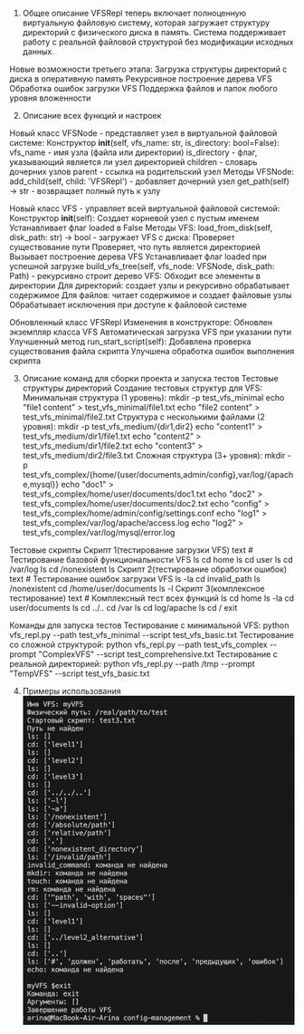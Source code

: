 1. Общее описание 
VFSRepl теперь включает полноценную виртуальную файловую систему, которая загружает структуру директорий с физического диска в память. Система поддерживает работу с реальной файловой структурой без модификации исходных данных.

Новые возможности третьего этапа:
    Загрузка структуры директорий с диска в оперативную память
    Рекурсивное построение дерева VFS
    Обработка ошибок загрузки VFS
    Поддержка файлов и папок любого уровня вложенности

2. Описание всех функций и настроек 

Новый класс VFSNode - представляет узел в виртуальной файловой системе:
    Конструктор __init__(self, vfs_name: str, is_directory: bool=False):
        vfs_name - имя узла (файла или директории)
        is_directory - флаг, указывающий является ли узел директорией
        children - словарь дочерних узлов
        parent - ссылка на родительский узел
Методы VFSNode:
    add_child(self, child: 'VFSRepl') - добавляет дочерний узел
    get_path(self) -> str - возвращает полный путь к узлу   


Новый класс VFS - управляет всей виртуальной файловой системой:
    Конструктор __init__(self):
        Создает корневой узел с пустым именем
        Устанавливает флаг loaded в False
Методы VFS:
    load_from_disk(self, disk_path: str) -> bool - загружает VFS с диска:
        Проверяет существование пути
        Проверяет, что путь является директорией
        Вызывает построение дерева VFS
        Устанавливает флаг loaded при успешной загрузке
    build_vfs_tree(self, vfs_node: VFSNode, disk_path: Path) - рекурсивно строит дерево VFS:
        Обходит все элементы в директории
        Для директорий: создает узлы и рекурсивно обрабатывает содержимое
        Для файлов: читает содержимое и создает файловые узлы
        Обрабатывает исключения при доступе к файловой системе


Обновленный класс VFSRepl
Изменения в конструкторе:
    Обновлен экземпляр класса VFS
    Автоматическая загрузка VFS при указании пути
Улучшенный метод run_start_script(self):
    Добавлена проверка существования файла скрипта
Улучшена обработка ошибок выполнения скрипта

3. Описание команд для сборки проекта и запуска тестов 
Тестовые структуры директорий
Создание тестовых структур для VFS:
    Минимальная структура (1 уровень):
        mkdir -p test_vfs_minimal
        echo "file1 content" > test_vfs_minimal/file1.txt
        echo "file2 content" > test_vfs_minimal/file2.txt
    Структура с несколькими файлами (2 уровня):
        mkdir -p test_vfs_medium/{dir1,dir2}
        echo "content1" > test_vfs_medium/dir1/file1.txt
        echo "content2" > test_vfs_medium/dir1/file2.txt
        echo "content3" > test_vfs_medium/dir2/file3.txt
    Сложная структура (3+ уровня):
        mkdir -p test_vfs_complex/{home/{user/documents,admin/config},var/log/{apache,mysql}}
        echo "doc1" > test_vfs_complex/home/user/documents/doc1.txt
        echo "doc2" > test_vfs_complex/home/user/documents/doc2.txt
        echo "config" > test_vfs_complex/home/admin/config/settings.conf
        echo "log1" > test_vfs_complex/var/log/apache/access.log
        echo "log2" > test_vfs_complex/var/log/mysql/error.log

Тестовые скрипты
Скрипт 1(тестирование загрузки VFS)
    text
    # Тестирование базовой функциональности VFS
    ls
    cd home
    ls
    cd user
    ls
    cd /var/log
    ls
    cd /nonexistent
    ls
Скрипт 2(тестирование обработки ошибок)
    text
    # Тестирование ошибок загрузки VFS
    ls -la
    cd invalid_path
    ls /nonexistent
    cd /home/user/documents
    ls -l
Скрипт 3(комплексное тестирование)
    text
    # Комплексный тест всех функций
    ls
    cd home
    ls -la
    cd user/documents
    ls
    cd ../..
    cd /var
    ls
    cd log/apache
    ls
    cd /
    exit

Команды для запуска тестов
Тестирование с минимальной VFS:
    python vfs_repl.py --path test_vfs_minimal --script test_vfs_basic.txt
Тестирование со сложной структурой:
    python vfs_repl.py --path test_vfs_complex --prompt "ComplexVFS" --script test_comprehensive.txt
Тестирование с реальной директорией:
    python vfs_repl.py --path /tmp --prompt "TempVFS" --script test_vfs_basic.txt

4. Примеры использования 
![alt text](image-3.png)